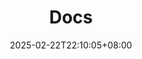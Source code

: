 ---
weight: 100
title: "Docs"
description: ""
icon: "article"
date: "2025-02-22T22:10:05+08:00"
lastmod: "2025-02-22T22:10:05+08:00"
draft: false
toc: true
---